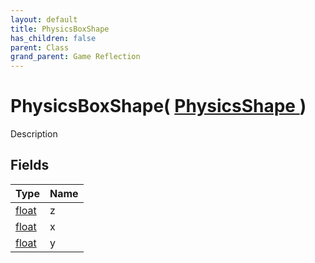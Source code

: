 ```yaml
---
layout: default
title: PhysicsBoxShape
has_children: false
parent: Class
grand_parent: Game Reflection
---
```

# PhysicsBoxShape( [ PhysicsShape ](/riftbreaker-wiki/docs/game-reflection/classes/physics_shape/) )
Description 

## Fields

| Type | Name |
|:----------|:--------------|
| [float](/riftbreaker-wiki/docs/game-reflection/components/float/) | z |
| [float](/riftbreaker-wiki/docs/game-reflection/components/float/) | x |
| [float](/riftbreaker-wiki/docs/game-reflection/components/float/) | y |

